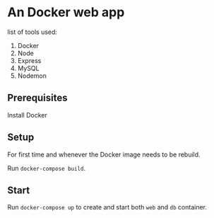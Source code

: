 # An Docker web app
list of tools used:

1. Docker
2. Node
3. Express
4. MySQL
5. Nodemon

## Prerequisites

Install Docker

## Setup

For first time and whenever the Docker image needs to be rebuild.

Run `docker-compose build`. 

## Start

Run `docker-compose up` to create and start both `web` and `db` container. 

